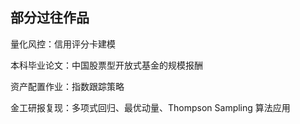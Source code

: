 ## 部分过往作品

量化风控：信用评分卡建模

本科毕业论文：中国股票型开放式基金的规模报酬

资产配置作业：指数跟踪策略

金工研报复现：多项式回归、最优动量、Thompson Sampling 算法应用
